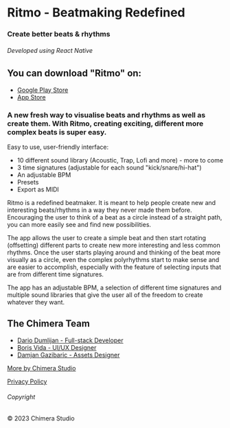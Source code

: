 # Ritmo - Beatmaking Redefined

### Create better beats & rhythms

###### Developed using React Native

## You can download "Ritmo" on:

-   [Google Play Store](https://play.google.com/store/apps/details?id=com.chimerastudio.ritmo)
-   [App Store](https://apps.apple.com/us/app/ritmo-beatmaking-redefined/id1562582519)

### A new fresh way to visualise beats and rhythms as well as create them. With Ritmo, creating exciting, different more complex beats is super easy.

Easy to use, user-friendly interface:

-   10 different sound library (Acoustic, Trap, Lofi and more) - more to come
-   3 time signatures (adjustable for each sound "kick/snare/hi-hat")
-   An adjustable BPM
-   Presets
-   Export as MIDI

Ritmo is a redefined beatmaker. It is meant to help people create new and interesting beats/rhythms in a way they never made them before. Encouraging the user to think of a beat as a circle instead of a straight path, you can more easily see and find new possibilities.

The app allows the user to create a simple beat and then start rotating (offsetting) different parts to create new more interesting and less common rhythms. Once the user starts playing around and thinking of the beat more visually as a circle, even the complex polyrhythms start to make sense and are easier to accomplish, especially with the feature of selecting inputs that are from different time signatures.

The app has an adjustable BPM, a selection of different time signatures and multiple sound libraries that give the user all of the freedom to create whatever they want.

## The Chimera Team

-   [Dario Dumlijan - Full-stack Developer](https://dariodumlijan.com/design/business-card)
-   [Boris Vida - UI/UX Designer](https://behance.net/lemondesignuk)
-   [Damjan Gazibaric - Assets Designer](https://behance.net/gazdadesigns)

[More by Chimera Studio](https://linktr.ee/chimerastudiotm)

[Privacy Policy](https://chimerastudio.co.uk/privacy-policy)

###### Copyright

© 2023 Chimera Studio
